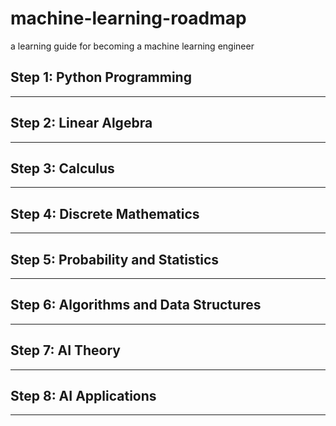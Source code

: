 # machine-learning-roadmap
a learning guide for becoming a machine learning engineer


## Step 1: Python Programming
-----------------------------


## Step 2: Linear Algebra
-----------------------------



## Step 3: Calculus
-----------------------------



## Step 4: Discrete Mathematics
-----------------------------



## Step 5: Probability and Statistics
-----------------------------



## Step 6: Algorithms and Data Structures
-----------------------------



## Step 7: AI Theory
-----------------------------



## Step 8: AI Applications
-----------------------------


